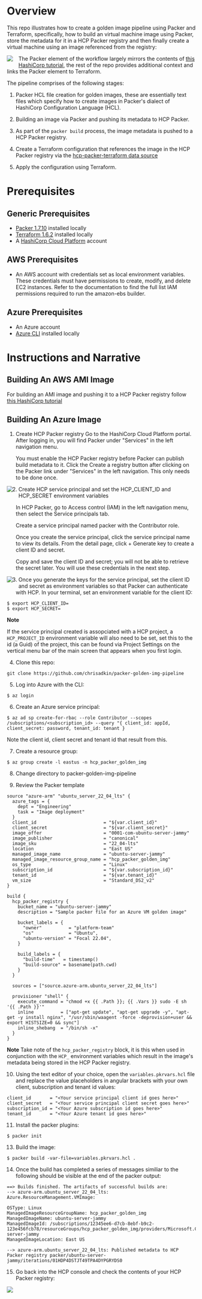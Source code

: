 # Overview

This repo illustrates how to create a golden image pipeline using Packer and Terraform, specifically, how to build an virtual machine image using Packer, store the metadata for it in a HCP Packer registry and then finally
create a virtual machine using an image referenced from the registry:

<img style="float: left; margin: 0px 15px 15px 0px;" src="https://github.com/chrisadkin/packer-golden-img-pipeline/blob/main/png_images/golden_image_workflow.png?raw=true">

The Packer element of the workflow largely mirrors the contents of [this HashiCorp tutorial](https://developer.hashicorp.com/packer/tutorials/hcp-get-started/hcp-push-image-metadata), the rest of the repo provides additional context and links the Packer element to Terraform.

The pipeline comprises of the following stages:

1. Packer HCL file creation for golden images, these are essentially text files which specify how to create images in Packer's dialect of HashiCorp Configuration Language (HCL).

2. Building an image via Packer and pushing its metadata to HCP Packer.

3. As part of the ```packer build``` process, the image metadata is pushed to a HCP Packer registry.

4. Create a Terraform configuration that references the image in the HCP Packer registry via the [hcp-packer-terraform data source](https://developer.hashicorp.com/packer/docs/datasources/hcp/hcp-packer-image)

5. Apply the configuration using Terraform.

# Prerequisites
## Generic Prerequisites

- [Packer 1.7.10](https://developer.hashicorp.com/packer/downloads) installed locally
- [Terraform 1.6.2](https://developer.hashicorp.com/terraform/tutorials/aws-get-started/install-cli) installed locally
- A [HashiCorp Cloud Platform](https://www.hashicorp.com/cloud) account

## AWS Prerequisites
- An AWS account with credentials set as local environment variables. These credentials must have permissions to create, modify, and delete EC2 instances. Refer to the documentation to find the full list IAM permissions required to run the amazon-ebs builder.

## Azure Prerequisites
- An Azure account
- [Azure CLI](https://learn.microsoft.com/en-us/cli/azure/install-azure-cli#install) installed locally

# Instructions and Narrative
## Building An AWS AMI Image

For building an AMI image and pushing it to a HCP Packer registry follow [this HashiCorp tutorial](https://developer.hashicorp.com/packer/tutorials/hcp-get-started/hcp-push-image-metadata)

## Building An Azure Image

1. Create HCP Packer registry
   Go to the HashiCorp Cloud Platform portal. After logging in, you will find Packer under "Services" in the left navigation menu.

   You must enable the HCP Packer registry before Packer can publish build metadata to it. Click the Create a registry button after clicking on the Packer link under "Services" in the left navigation.
   This only needs to be done once.

<img style="float: left; margin: 0px 15px 15px 0px;" src="https://github.com/chrisadkin/packer-golden-img-pipeline/blob/main/png_images/create_hcp_packer_registry.png?raw=true">

2. Create HCP service principal and set the HCP_CLIENT_ID and HCP_SECRET environment variables

   In HCP Packer, go to Access control (IAM) in the left navigation menu, then select the Service principals tab.

   Create a service principal named packer with the Contributor role.

   Once you create the service principal, click the service principal name to view its details. From the detail page, click + Generate key to create a client ID and secret.

   Copy and save the client ID and secret; you will not be able to retrieve the secret later. You will use these credentials in the next step.
   
<img style="float: left; margin: 0px 15px 15px 0px;" src="https://github.com/chrisadkin/packer-golden-img-pipeline/blob/main/png_images/create_hcp_service_principal.png?raw=true">
 
3. Once you generate the keys for the service principal, set the client ID and secret as environment variables so that Packer can authenticate with HCP. 
   In your terminal, set an environment variable for the client ID:
```   
$ export HCP_CLIENT_ID=
$ export HCP_SECRET=
```

   __Note__

   If the service principal created is assopciated with a HCP project, a ```HCP_PROJECT_ID``` environment variable will also need to be set, set this to the id (a Guid) of the 
   project, this can be found via Project Settings on the vertical menu bar of the main screen that appears when you first login.      

4. Clone this repo:
```
git clone https://github.com/chrisadkin/packer-golden-img-pipeline
```

5. Log into Azure with the CLI:
```
$ az login
```
   
6. Create an Azure service principal:   
```
$ az ad sp create-for-rbac --role Contributor --scopes /subscriptions/<subscription_id> --query "{ client_id: appId, client_secret: password, tenant_id: tenant }
```
   Note the client id, client secret and tenant id that result from this.

7. Create a resource group:
```
$ az group create -l eastus -n hcp_packer_golden_img 
```

8. Change directory to packer-golden-img-pipeline

9. Review the Packer template
```   
source "azure-arm" "ubuntu_server_22_04_lts" {
  azure_tags = {
    dept = "Engineering"
    task = "Image deployment"
  }
  client_id                         = "${var.client_id}"
  client_secret                     = "${var.client_secret}"
  image_offer                       = "0001-com-ubuntu-server-jammy"
  image_publisher                   = "canonical"
  image_sku                         = "22_04-lts"
  location                          = "East US"
  managed_image_name                = "ubuntu-server-jammy"
  managed_image_resource_group_name = "hcp_packer_golden_img"
  os_type                           = "Linux"
  subscription_id                   = "${var.subscription_id}"
  tenant_id                         = "${var.tenant_id}"
  vm_size                           = "Standard_DS2_v2"
}

build {
  hcp_packer_registry {
    bucket_name = "ubuntu-server-jammy"
    description = "Sample packer file for an Azure VM golden image"

    bucket_labels = {
      "owner"          = "platform-team"
      "os"             = "Ubuntu",
      "ubuntu-version" = "Focal 22.04",
    }

    build_labels = {
      "build-time"   = timestamp()
      "build-source" = basename(path.cwd)
    }
  }

  sources = ["source.azure-arm.ubuntu_server_22_04_lts"]

  provisioner "shell" {
    execute_command = "chmod +x {{ .Path }}; {{ .Vars }} sudo -E sh '{{ .Path }}'"
    inline          = ["apt-get update", "apt-get upgrade -y", "apt-get -y install nginx", "/usr/sbin/waagent -force -deprovision+user && export HISTSIZE=0 && sync"]
    inline_shebang  = "/bin/sh -x"
  }
}
```

__Note__
Take note of the ```hcp_packer_registry``` block, it is this when used in conjunction with the ```HCP_``` environment variables which result in the image's metadata being stored in the HCP Packer registry.

10. Using the text editor of your choice, open the ```variables.pkrvars.hcl``` file and replace the value placeholders in angular brackets with your own client, subscription and tenant id values:
```
client_id       = "<Your service principal client id goes here>"
client_secret   = "<Your service principal client secret goes here>"
subscription_id = "<Your Azure subscription id goes here>"
tenant_id       = "<Your Azure tenant id goes here>"
```
    
11. Install the packer plugins:
```
$ packer init
```

13. Build the image:
```
$ packer build -var-file=variables.pkrvars.hcl .
```      
    
14. Once the build has completed a series of messages similiar to the following should be visible at the end of the packer output:

``` 
==> Builds finished. The artifacts of successful builds are:
--> azure-arm.ubuntu_server_22_04_lts: Azure.ResourceManagement.VMImage:

OSType: Linux
ManagedImageResourceGroupName: hcp_packer_golden_img
ManagedImageName: ubuntu-server-jammy
ManagedImageId: /subscriptions/12345ee6-d7cb-8ebf-b9c2-123e456fcb78/resourceGroups/hcp_packer_golden_img/providers/Microsoft.Compute/images/ubuntu-server-jammy
ManagedImageLocation: East US

--> azure-arm.ubuntu_server_22_04_lts: Published metadata to HCP Packer registry packer/ubuntu-server-jammy/iterations/01HDP4DSTJT49TPA4DYPGRYDS0
``` 

15. Go back into the HCP console and check the contents of your HCP Packer registry:

<img style="float: left; margin: 0px 15px 15px 0px;" src="https://github.com/chrisadkin/packer-golden-img-pipeline/blob/main/png_images/hcp_packer_registry.png?raw=true">

